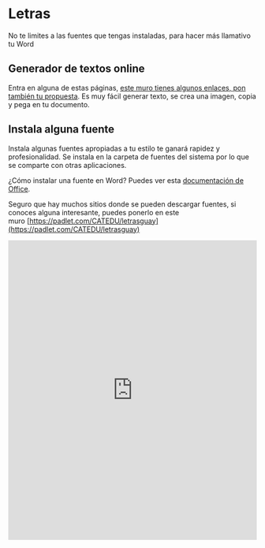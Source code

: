 # Letras

No te limites a las fuentes que tengas instaladas, para hacer más llamativo tu Word 

## Generador de textos online
Entra en alguna de estas páginas, [este muro tienes algunos enlaces, pon también tu propuesta](generador_de_textos.html). Es muy fácil generar texto, se crea una imagen, copia y pega en tu documento.

## Instala alguna fuente

Instala algunas fuentes apropiadas a tu estilo te ganará rapidez y profesionalidad. Se instala en la carpeta de fuentes del sistema por lo que se comparte con otras aplicaciones.

¿Cómo instalar una fuente en Word? Puedes ver esta [documentación de Office](https://support.office.com/es-es/article/agregar-una-fuente-b7c5f17c-4426-4b53-967f-455339c564c1).

Seguro que hay muchos sitios donde se pueden descargar fuentes, si conoces alguna interesante, puedes ponerlo en este muro [https://padlet.com/CATEDU/letrasguay](https://padlet.com/CATEDU/letrasguay)

<iframe width="300" height="150" style="width: 100%; height: 608px; display: block;" src="https://padlet.com/embed/vgjabvh0z2nl" frameborder="0" data-mce-fragment="1"></iframe>